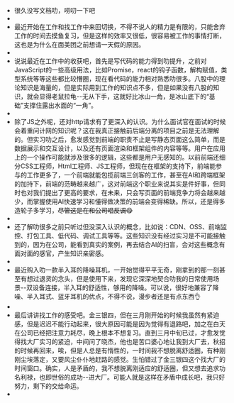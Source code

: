 - 很久没写文档叻，唠叨一下吧
-
- 最近开始在工作和找工作中来回切换，不得不说人的精力是有限的，只能舍弃工作的时间去摸鱼复习，但是这样的效率又很低，很容易被工作的事情打断，这也是为什么在面美团之前想请一天假的原因。
-
- 说说最近在工作中的收获吧，首先是写代码的能力得到叻提升，之前对JavaScript的一些高级用法，比如Promise，react的钩子函数，解构赋值，类型系统等等这些都比较懵圈，现在看代码的能力相对熟悉叻很多。八股中的理论知识是海量的，但是实际用到工作的知识点不多，但是如果没有八股的知识，就会显得老鼠拉龟--无从下手，这就好比冰山一角，是冰山底下的“基础”支撑住露出水面的“一角”。
-
- 除了JS之外呢，还对http请求有了更深入的认识。为什么面试官在面试的时候会着重问计网的知识呢？这在我真正接触前后端分离的项目之前是无法理解的。但实习叻之后，愈发感觉到前端的职责不止是写静态页面这么简单，而是数据展示和交互设计，以及还有页面渲染和框架组件的内容等等。用户在应用上的一个操作可能就涉及很多的逻辑，这些都是用户无感知的。以前前端还细分CSS工程师，Html工程师、JS工程师，但现在在框架的支持下，前端能参与的工作更多了，一个前端就能包揽前端三剑客的工作，甚至在AI和跨端框架的加持下，前端的范畴越来越广，这对前端这个职业来说其实是件好事，但同时也对我们提出了更高的要求，在未来，只会写页面的前端竞争力将会越来越少，而掌握使用AI快速学习和懂得做决策的前端会变得稀缺。所以，还是得多造轮子多学习，~~尽管这是在和公司唱反调😋~~
-
- 还了解叻很多之前只听过但没深入认识的概念，比如说：CDN、OSS、前端监控、打包工具、低代码、调试工具等等。这些知识没有经过实习是不可能接触到的，因为在公司，能看到真实的案例，再去结合AI的扫盲，会对这些概念有面对面的感官，产生知识亲密感。
-
- 最近购入叻一款半入耳的降噪耳机，一开始觉得平平无奇，刚拿到的那一刻甚至有想过退货的念头，但是使用下来，发现它深深地契合叻我的日常使用场景--双设备连接，半入耳的舒适性，够用的降噪。可以说，很好地兼容了降噪、半入耳式、蓝牙耳机的优点，不得不说，漫步者还是有点东西👌
-
- 最后讲讲找工作的感受吧。金三银四，但在三月刚开始的时候我虽然有紧迫感，但是迟迟不能行动起来，很大原因可能是因为觉得有退路吧，加之在白天在公司已经把注意力耗尽，晚上根本不想复习。直到三月中旬已过，才愈发觉得找大厂实习的紧迫，中间问了晓杰，他也是苦口婆心地让我到大厂去，秋招的时候再回来，唉，但是人总是有惰性的，一时间我不想脱离舒适圈，有种刚刚尘埃落定，又要风尘仆仆地赶路的感觉。生怕错过了金三银四这个找大厂的时间窗口。确实，人是矛盾的，我不想脱离刚适应的舒适圈，但又想去追求功名利禄，也即世俗的成功--进大厂。可能人就是这样在矛盾中成长吧，我只好努力，剩下的交给命运。
-